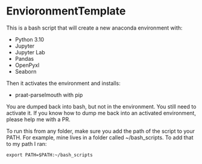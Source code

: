 # EnvioronmentTemplate

This is a bash script that will create a new anaconda environment with:  
- Python 3.10  
- Jupyter  
- Jupyter Lab  
- Pandas  
- OpenPyxl  
- Seaborn  

Then it activates the environment and installs:  
- praat-parselmouth with pip  

You are dumped back into bash, but not in the environment.  You still need to activate it.  If you know how to dump me back into an activated environment, please help me with a PR.


To run this from any folder, make sure you add the path of the script to your PATH.  For example, mine lives in a folder called ~/bash_scripts.  To add that to my path I ran:  

`export PATH=$PATH:~/bash_scripts`
